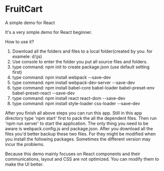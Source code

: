 # FruitCart
A simple demo for React

It's a very simple demo for React beginner. 

How to use it?
1. Download all the folders and files to a local folder(created by you. for examele:  d:\js\)
2. Use console to enter the folder you put all source files and folders.
3. type command:  npm init to create package.json (use default setting first)
4. type command:  npm install webpack --save-dev
5. type command:  npm install webpack-dev-server --save-dev
6. type command:  npm install babel-core babel-loader babel-preset-env babel-preset-react --save-dev
7. type command:  npm install react react-dom --save-dev
8. type command:  npm install style-loader css-loader --save-dev

After you finish all above steps you can run this app.  Still in this app directory type 'npm start' first to pack the all the dependent files. Then run 'npm run server' to start the application.
The only thing you need to be aware is webpack.config.js and package.json.  After you download all the files you'd better backup these two files. For they might be modified when you install the following packages. Sometimes the different version may incur the problems.

Because this demo mainly focuses on React components and their communications, layout and CSS are not optimized. You can modify them to make the UI better.
